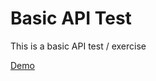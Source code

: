 # Basic API Test

This is a basic API test / exercise

[Demo](http://embrilliant.github.io/GitHubApiTest/ "Demo")
